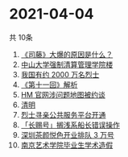 # 2021-04-04
  共 10条

  <!-- BEGIN -->
  <!-- 最后更新时间:Sun Apr 04 2021 15:14:06 GMT+0000 (Coordinated Universal Time) -->
  1. [《司藤》大爆的原因是什么？](https://www.zhihu.com/search?q=司藤)
1. [中山大学强制清算管理学院楼](https://www.zhihu.com/search?q=中山大学)
1. [我国有约 2000 万名烈士](https://www.zhihu.com/search?q=致敬英烈)
1. [《第十一回》解析](https://www.zhihu.com/search?q=第十一回)
1. [HM 官网涉问题地图被约谈](https://www.zhihu.com/search?q=hm)
1. [清明](https://www.zhihu.com/search?q=清明)
1. [烈士寻亲公共服务平台开通](https://www.zhihu.com/search?q=烈士寻亲)
1. [「长赐号」搁浅系船长错误操作](https://www.zhihu.com/search?q=苏伊士运河)
1. [深圳茶颜悦色开业排队 3 万号](https://www.zhihu.com/search?q=茶颜悦色)
1. [南京艺术学院毕业生学术造假](https://www.zhihu.com/search?q=学术造假)
  <!-- END -->
  